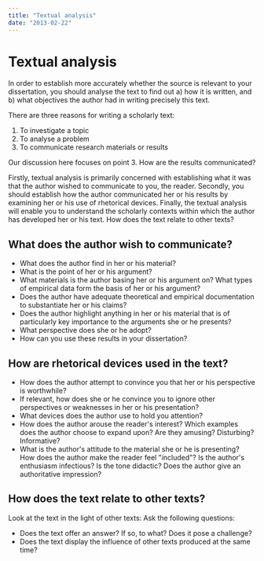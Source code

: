 ```yaml
---
title: "Textual analysis"
date: "2013-02-22"
---
```


# Textual analysis

In order to establish more accurately whether the source is relevant to your dissertation, you should analyse the text to find out a) how it is written, and b) what objectives the author had in writing precisely this text.

There are three reasons for writing a scholarly text:

1. To investigate a topic
2. To analyse a problem
3. To communicate research materials or results

Our discussion here focuses on point 3. How are the results communicated?

Firstly, textual analysis is primarily concerned with establishing what it was that the author wished to communicate to you, the reader. Secondly, you should establish how the author communicated her or his results by examining her or his use of rhetorical devices. Finally, the textual analysis will enable you to understand the scholarly contexts within which the author has developed her or his text. How does the text relate to other texts?

## What does the author wish to communicate?

- What does the author find in her or his material?
- What is the point of her or his argument?
- What materials is the author basing her or his argument on? What types of empirical data form the basis of her or his argument?
- Does the author have adequate theoretical and empirical documentation to substantiate her or his claims?
- Does the author highlight anything in her or his material that is of particularly key importance to the arguments she or he presents?
- What perspective does she or he adopt?
- How can you use these results in your dissertation?

## How are rhetorical devices used in the text?

- How does the author attempt to convince you that her or his perspective is worthwhile?
- If relevant, how does she or he convince you to ignore other perspectives or weaknesses in her or his presentation?
- What devices does the author use to hold you attention?
- How does the author arouse the reader's interest? Which examples does the author choose to expand upon? Are they amusing? Disturbing? Informative?
- What is the author's attitude to the material she or he is presenting? How does the author make the reader feel "included"? Is the author's enthusiasm infectious? Is the tone didactic? Does the author give an authoritative impression?

## How does the text relate to other texts?

Look at the text in the light of other texts: Ask the following questions:

- Does the text offer an answer? If so, to what? Does it pose a challenge?
- Does the text display the influence of other texts produced at the same time?
